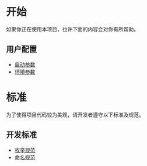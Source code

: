 # 开始

如果你正在使用本项目，也许下面的内容会对你有所帮助。

## 用户配置

- [启动参数](Args.md)
- [环境参数](Enviroment.md)

# 标准

为了使得项目代码较为美观，请开发者遵守以下标准及规范。

## 开发标准

- [枚举规范](Flags.md)
- [命名规范](Names.md)